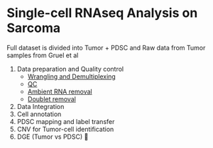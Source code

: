 # Single-cell RNAseq Analysis on Sarcoma


Full dataset is divided into Tumor + PDSC and Raw data from Tumor samples from Gruel et al

1) Data preparation and Quality control
   - [Wrangling and Demultiplexing](https://github.com/Caminou/SRC_SC/tree/main/QC/Load_wrangling_and_QC.Rmd)
   - [QC](https://github.com/Caminou/SRC_SC/tree/main/QC)
   - [Ambient RNA removal](https://github.com/Caminou/SARC_SC/blob/main/Ambient_RNA/)
   - [Doublet removal](https://github.com/Caminou/SARC_SC/blob/main/Doublet_removal)
2) Data Integration
3) Cell annotation
4) PDSC mapping and label transfer
5) CNV for Tumor-cell identification
6) DGE (Tumor vs PDSC) :tada:

